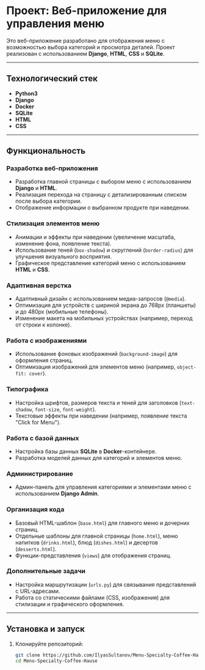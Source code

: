 # Проект: Веб-приложение для управления меню

Это веб-приложение разработано для отображения меню с возможностью выбора категорий и просмотра деталей. Проект реализован с использованием **Django**, **HTML**, **CSS** и **SQLite**.

---

## Технологический стек
- **Python3**
- **Django**
- **Docker**
- **SQLite**
- **HTML**
- **CSS**

---

## Функциональность

### Разработка веб-приложения
- Разработка главной страницы с выбором меню с использованием **Django** и **HTML**.
- Реализация перехода на страницу с детализированным списком после выбора категории.
- Отображение информации о выбранном продукте при наведении.

### Стилизация элементов меню
- Анимации и эффекты при наведении (увеличение масштаба, изменение фона, появление текста).
- Использование теней (`box-shadow`) и скруглений (`border-radius`) для улучшения визуального восприятия.
- Графическое представление категорий меню с использованием **HTML** и **CSS**.

### Адаптивная верстка
- Адаптивный дизайн с использованием медиа-запросов (`@media`).
- Оптимизация для устройств с шириной экрана до 768px (планшеты) и до 480px (мобильные телефоны).
- Изменение макета на мобильных устройствах (например, переход от строки к колонке).

### Работа с изображениями
- Использование фоновых изображений (`background-image`) для оформления страниц.
- Оптимизация изображений для элементов меню (например, `object-fit: cover`).

### Типографика
- Настройка шрифтов, размеров текста и теней для заголовков (`text-shadow`, `font-size`, `font-weight`).
- Текстовые эффекты при наведении (например, появление текста "Click for Menu").

### Работа с базой данных
- Настройка базы данных **SQLite** в **Docker**-контейнере.
- Разработка моделей данных для категорий и элементов меню.

### Администрирование
- Админ-панель для управления категориями и элементами меню с использованием **Django Admin**.

### Организация кода
- Базовый HTML-шаблон (`base.html`) для главного меню и дочерних страниц.
- Отдельные шаблоны для главной страницы (`home.html`), меню напитков (`drinks.html`), блюд (`dishes.html`) и десертов (`desserts.html`).
- Функции-представления (`views`) для отображения страниц.

### Дополнительные задачи
- Настройка маршрутизации (`urls.py`) для связывания представлений с URL-адресами.
- Работа со статическими файлами (CSS, изображения) для стилизации и графического оформления.

---

## Установка и запуск

1. Клонируйте репозиторий:
   ```bash
   git clone https://github.com/IlyasSultanov/Menu-Specialty-Coffee-Hause.git
   cd Menu-Specialty-Coffee-Hause
